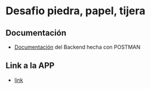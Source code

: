 # Desafio piedra, papel, tijera

## Documentación

- [Documentación](https://documenter.getpostman.com/view/20745669/2sA3QsAsFM) del Backend hecha con POSTMAN

## Link a la APP

- [link](https://piedra-papel-tijera-dc9p.onrender.com)
